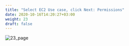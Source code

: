 ```yaml
---
title: "Select EC2 Use case, click Next: Permissions"
date: 2020-10-16T14:20:27+03:00
weight: 23
draft: false
---
```


 ![23_page](/images/module3/23_page.png)
